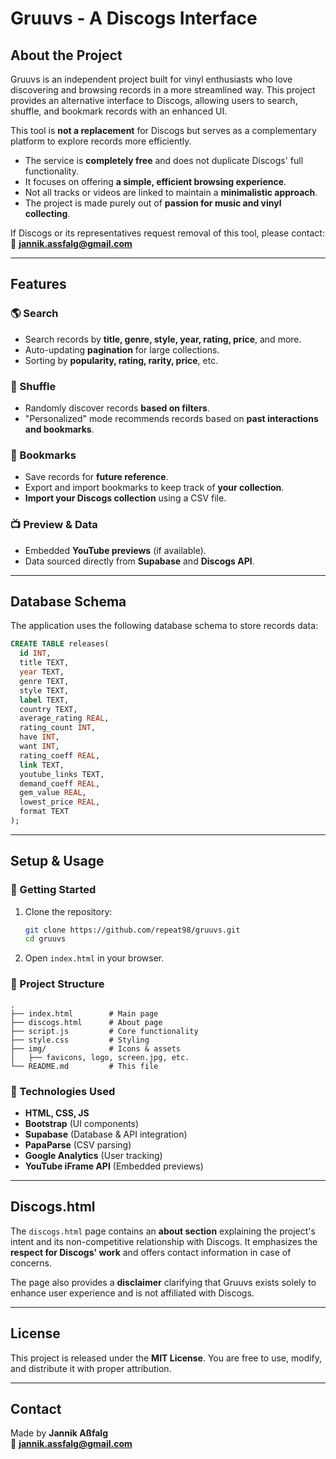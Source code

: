 # Gruuvs - A Discogs Interface

## About the Project
Gruuvs is an independent project built for vinyl enthusiasts who love discovering and browsing records in a more streamlined way. This project provides an alternative interface to Discogs, allowing users to search, shuffle, and bookmark records with an enhanced UI.

This tool is **not a replacement** for Discogs but serves as a complementary platform to explore records more efficiently.

- The service is **completely free** and does not duplicate Discogs' full functionality.
- It focuses on offering **a simple, efficient browsing experience**.
- Not all tracks or videos are linked to maintain a **minimalistic approach**.
- The project is made purely out of **passion for music and vinyl collecting**.

If Discogs or its representatives request removal of this tool, please contact:
📩 **[jannik.assfalg@gmail.com](mailto:jannik.assfalg@gmail.com)**

---

## Features
### 🌎 Search
- Search records by **title, genre, style, year, rating, price**, and more.
- Auto-updating **pagination** for large collections.
- Sorting by **popularity, rating, rarity, price**, etc.

### 🔀 Shuffle
- Randomly discover records **based on filters**.
- "Personalized" mode recommends records based on **past interactions and bookmarks**.

### 🔖 Bookmarks
- Save records for **future reference**.
- Export and import bookmarks to keep track of **your collection**.
- **Import your Discogs collection** using a CSV file.

### 📺 Preview & Data
- Embedded **YouTube previews** (if available).
- Data sourced directly from **Supabase** and **Discogs API**.

---

## Database Schema
The application uses the following database schema to store records data:

```sql
CREATE TABLE releases(
  id INT,
  title TEXT,
  year TEXT,
  genre TEXT,
  style TEXT,
  label TEXT,
  country TEXT,
  average_rating REAL,
  rating_count INT,
  have INT,
  want INT,
  rating_coeff REAL,
  link TEXT,
  youtube_links TEXT,
  demand_coeff REAL,
  gem_value REAL,
  lowest_price REAL,
  format TEXT
);
```

---

## Setup & Usage
### 🚀 Getting Started
1. Clone the repository:
   ```sh
   git clone https://github.com/repeat98/gruuvs.git
   cd gruuvs
   ```
2. Open `index.html` in your browser.

### 📁 Project Structure
```
.
├── index.html        # Main page
├── discogs.html      # About page
├── script.js         # Core functionality
├── style.css         # Styling
├── img/              # Icons & assets
│   ├── favicons, logo, screen.jpg, etc.
└── README.md         # This file
```

### 📡 Technologies Used
- **HTML, CSS, JS**
- **Bootstrap** (UI components)
- **Supabase** (Database & API integration)
- **PapaParse** (CSV parsing)
- **Google Analytics** (User tracking)
- **YouTube iFrame API** (Embedded previews)

---

## Discogs.html
The `discogs.html` page contains an **about section** explaining the project's intent and its non-competitive relationship with Discogs. It emphasizes the **respect for Discogs' work** and offers contact information in case of concerns.

The page also provides a **disclaimer** clarifying that Gruuvs exists solely to enhance user experience and is not affiliated with Discogs.

---

## License
This project is released under the **MIT License**. You are free to use, modify, and distribute it with proper attribution.

---

## Contact
Made by **Jannik Aßfalg**  
📩 **[jannik.assfalg@gmail.com](mailto:jannik.assfalg@gmail.com)**

